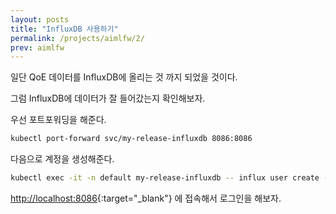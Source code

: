 ```yaml
---
layout: posts
title: "InfluxDB 사용하기"
permalink: /projects/aimlfw/2/
prev: aimlfw
---
```


일단 QoE 데이터를 InfluxDB에 올리는 것 까지 되었을 것이다.

그럼 InfluxDB에 데이터가 잘 들어갔는지 확인해보자.

우선 포트포워딩을 해준다.

```bash
kubectl port-forward svc/my-release-influxdb 8086:8086
```

다음으로 계정을 생성해준다.

```bash
kubectl exec -it -n default my-release-influxdb -- influx user create --org primary --name <USERNAME> --password <PASSWORD> -t $INFLUXDB_TOKEN
```

[http://localhost:8086](http://localhost:8086){:target="_blank"} 에 접속해서 로그인을 해보자.
